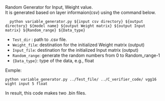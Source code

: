 Random Generator for Input, Weight value.  
It is generated based on layer informaion(csv) using the command below.  


```
  python variable_generator.py ${input csv directory} ${output directory} ${model name} ${output Weight matrix} ${output Input matrix} ${Random_range} ${Data_type}   
```  
- ``Test_dir`` : path to .csv file. 
- ``Weight_file``: destination for the initialized Weight matrix (output)
- ``Input_file``: destination for the initialized Input matrix (output)
- ``Random_range``: generate the random numbers from 0 to Random_range-1
- ``{Data_type}``: type of the data, e.g., float


Exmple:
```
python variable_generator.py ../Test_file/ ../C_verifier_code/ vgg16 wight input 5 float
```

In result, this code makes two .bin files.
